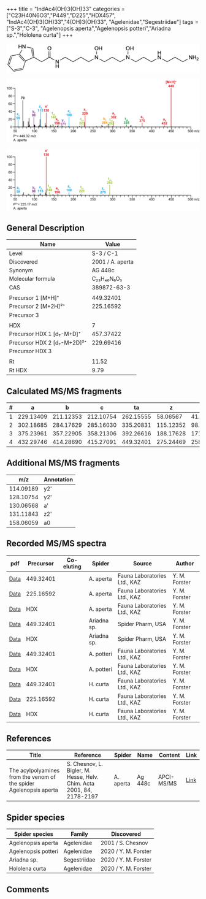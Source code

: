 +++
title = "IndAc4(OH)3(OH)33"
categories = ["C23H40N6O3","P449","D225","HDX457",
"IndAc4(OH)3(OH)33","4(OH)3(OH)33",
"Agelenidae","Segestriidae"]
tags = ["S-3","C-3",
"Agelenopsis aperta","Agelenopsis potteri","Ariadna sp.","Hololena curta"]
+++

![](/img/IndAc4(OH)3(OH)33.png)

![](/img_MSMS/449_IndAc4(OH)3(OH)33_Aa.png?classes=border)

![](/img_MSMS/449_IndAc4(OH)3(OH)33_Aa_2.png?classes=border)

## General Description

| Name                        | Value            |
|-----------------------------|------------------|
| Level                       | S-3 / C-1               |
| Discovered                  | 2001 / A. aperta |
| Synonym                     | AG 448c          |
| Molecular formula           | C₂₃H₄₀N₆O₃       |
| CAS                         | 389872-63-3      |
|                             |                  |
| Precursor 1 [M+H]⁺          | 449.32401        |
| Precursor 2 [M+2H]²⁺        | 225.16592        |
| Precursor 3                 |                  |
|                             |                  |
| HDX                         | 7                |
| Precursor HDX 1 [d₇-M+D]⁺   | 457.37422        |
| Precursor HDX 2 [d₇-M+2D]²⁺ | 229.69416        |
| Precursor HDX 3             |                  |
|                             |                  |
| Rt                          | 11.52            |
| Rt HDX                      | 9.79             |

## Calculated MS/MS fragments

| # | a         | b         | c         | ta        | z         | y         | tz        |
|---|-----------|-----------|-----------|-----------|-----------|-----------|-----------|
| 1 | 229.13409 | 211.12353 | 212.10754 | 262.15555 | 58.06567  | 41.03912  | 75.09222  |
| 2 | 302.18685 | 284.17629 | 285.16030 | 335.20831 | 115.12352 | 98.09697  | 148.14498 |
| 3 | 375.23961 | 357.22905 | 358.21306 | 392.26616 | 188.17628 | 171.14973 | 221.19774 |
| 4 | 432.29746 | 414.28690 | 415.27091 | 449.32401 | 275.24469 | 258.21814 | 292.27124 |

## Additional MS/MS fragments

| m/z       | Annotation |
|-----------|------------|
| 114.09189 | y2'        |
| 128.10754 | y2'        |
| 130.06568 | a'         |
| 131.11843 | z2'        |
| 158.06059 | a0         |

## Recorded MS/MS spectra

| pdf                                                    | Precursor | Co-eluting | Spider    | Source                       | Author        |
|--------------------------------------------------------|-----------|------------|-----------|------------------------------|---------------|
| [Data](/pdf/A-aperta/449_IndAc4(OH)3(OH)33_Aa.pdf)     | 449.32401 |            | A. aperta | Fauna Laboratories Ltd., KAZ | Y. M. Forster |
| [Data](/pdf/A-aperta/449_IndAc4(OH)3(OH)33_Aa_2.pdf)   | 225.16592 |            | A. aperta | Fauna Laboratories Ltd., KAZ | Y. M. Forster |
| [Data](/pdf/A-aperta/449_IndAc4(OH)3(OH)33_Aa_HDX.pdf) | HDX       |            | A. aperta | Fauna Laboratories Ltd., KAZ | Y. M. Forster |
| [Data](/pdf/Ariadna-sp/449_IndAc4(OH)3(OH)33_Ar-sp.pdf) | 449.32401 |           | Ariadna sp. | Spider Pharm, USA | Y. M. Forster |
| [Data](/pdf/Ariadna-sp/449_IndAc4(OH)3(OH)33_Ar-sp_HDX.pdf) | HDX |           | Ariadna sp. | Spider Pharm, USA | Y. M. Forster |
| [Data](/pdf/A-potteri/449_IndAc4(OH)3(OH)33_Ap.pdf) | 449.32401 |           | A. potteri | Fauna Laboratories Ltd., KAZ | Y. M. Forster |
| [Data](/pdf/A-potteri/449_IndAc4(OH)3(OH)33_Ap_HDX.pdf) | HDX |           | A. potteri | Fauna Laboratories Ltd., KAZ | Y. M. Forster |
| [Data](/pdf/H-curta/449_IndAc4(OH)3(OH)33_Hc.pdf) | 449.32401 |           | H. curta | Fauna Laboratories Ltd., KAZ | Y. M. Forster |
| [Data](/pdf/H-curta/449_IndAc4(OH)3(OH)33_Hc_2.pdf) | 225.16592 |           | H. curta | Fauna Laboratories Ltd., KAZ | Y. M. Forster |
| [Data](/pdf/H-curta/449_IndAc4(OH)3(OH)33_Hc_HDX.pdf) | HDX |           | H. curta | Fauna Laboratories Ltd., KAZ | Y. M. Forster |

## References

| Title                                                              | Reference                                                             | Spider    | Name    | Content    | Link                                                                                                                          |
|--------------------------------------------------------------------|-----------------------------------------------------------------------|-----------|---------|------------|-------------------------------------------------------------------------------------------------------------------------------|
| The acylpolyamines from the venom of the spider Agelenopsis aperta | S. Chesnov, L. Bigler, M. Hesse, Helv. Chim. Acta 2001, 84, 2178-2197 | A. aperta | Ag 448c | APCI-MS/MS | [Link](https://onlinelibrary.wiley.com/doi/abs/10.1002/1522-2675%2820010815%2984%3A8%3C2178%3A%3AAID-HLCA2178%3E3.0.CO%3B2-N) |

## Spider species

| Spider species     | Family     | Discovered        |
|--------------------|------------|-------------------|
| Agelenopsis aperta | Agelenidae | 2001 / S. Chesnov |
| Agelenopsis potteri | Agelenidae | 2020 / Y. M. Forster |
| Ariadna sp. | Segestriidae | 2020 / Y. M. Forster |
| Hololena curta | Agelenidae | 2020 / Y. M. Forster |

## Comments